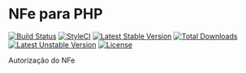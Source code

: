 # NFe para PHP

[![Build Status](https://travis-ci.org/phpnfe/nfe.svg?branch=master&format=flat)](https://travis-ci.org/phpnfe/nfe)
[![StyleCI](https://styleci.io/repos/54414690/shield?style=flat)](https://styleci.io/repos/54414690)
[![Latest Stable Version](https://poser.pugx.org/phpnfe/nfe/v/stable?format=flat)](https://packagist.org/packages/phpnfe/nfe)
[![Total Downloads](https://poser.pugx.org/phpnfe/nfe/downloads?format=flat)](https://packagist.org/packages/phpnfe/nfe)
[![Latest Unstable Version](https://poser.pugx.org/phpnfe/nfe/v/unstable?format=flat)](https://packagist.org/packages/phpnfe/nfe)
[![License](https://poser.pugx.org/phpnfe/nfe/license?format=flat)](https://packagist.org/packages/phpnfe/nfe)

Autorização do NFe
